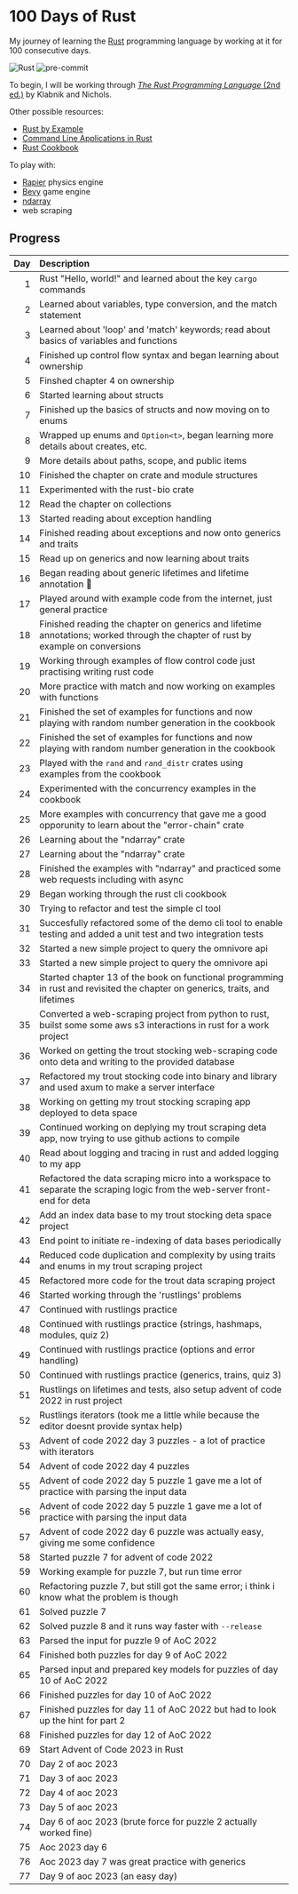 # 100 Days of Rust

My journey of learning the [Rust](https://www.rust-lang.org/) programming language by working at it for 100 consecutive days.

![Rust](https://img.shields.io/badge/100_Days-Rust-000000?&logo=rust&logoColor=whi000000te&url=https://www.rust-lang.org/)
![pre-commit](https://img.shields.io/badge/pre--commit-enabled-FAB040?&logo=precommit&logoColor=FAB040&url=https://www.rust-lang.org/)

To begin, I will be working through [*The Rust Programming Language* (2nd ed.)](https://www.amazon.com/Rust-Programming-Language-2nd-dp-1718503105/dp/1718503105/ref=dp_ob_title_bk) by Klabnik and Nichols.

Other possible resources:

- [Rust by Example](https://doc.rust-lang.org/stable/rust-by-example/)
- [Command Line Applications in Rust](https://rust-cli.github.io/book/index.html)
- [Rust Cookbook](https://rust-lang-nursery.github.io/rust-cookbook/)

To play with:

- [Rapier](https://rapier.rs/) physics engine
- [Bevy](https://bevyengine.org/) game engine
- [ndarray](https://docs.rs/ndarray/latest/ndarray/#)
- web scraping

## Progress

| Day | Description |
|----:|:------------|
|   1 | Rust "Hello, world!" and learned about the key `cargo` commands |
|   2 | Learned about variables, type conversion, and the match statement |
|   3 | Learned about 'loop' and 'match' keywords; read about basics of variables and functions |
|   4 | Finished up control flow syntax and began learning about ownership |
|   5 | Finshed chapter 4 on ownership |
|   6 | Started learning about structs |
|   7 | Finished up the basics of structs and now moving on to enums |
|   8 | Wrapped up enums and `Option<t>`, began learning more details about creates, etc. |
|   9 | More details about paths, scope, and public items |
|  10 | Finished the chapter on crate and module structures |
|  11 | Experimented with the rust-bio crate |
|  12 | Read the chapter on collections |
|  13 | Started reading about exception handling |
|  14 | Finished reading about exceptions and now onto generics and traits |
|  15 | Read up on generics and now learning about traits |
|  16 | Began reading about generic lifetimes and lifetime annotation 🤯 |
|  17 | Played around with example code from the internet, just general practice |
|  18 | Finished reading the chapter on generics and lifetime annotations; worked through the chapter of rust by example on conversions |
|  19 | Working through examples of flow control code just practising writing rust code |
|  20 | More practice with match and now working on examples with functions |
|  21 | Finished the set of examples for functions and now playing with random number generation in the cookbook |
|  22 | Finished the set of examples for functions and now playing with random number generation in the cookbook |
|  23 | Played with the `rand` and `rand_distr` crates using examples from the cookbook |
|  24 | Experimented with the concurrency examples in the cookbook |
|  25 | More examples with concurrency that gave me a good opporunity to learn about the "error-chain" crate |
|  26 | Learning about the "ndarray" crate |
|  27 | Learning about the "ndarray" crate |
|  28 | Finished the examples with "ndarray" and practiced some web requests including with async |
|  29 | Began working through the rust cli cookbook |
|  30 | Trying to refactor and test the simple cl tool |
|  31 | Succesfully refactored some of the demo cli tool to enable testing and added a unit test and two integration tests |
|  32 | Started a new simple project to query the omnivore api |
|  33 | Started a new simple project to query the omnivore api |
|  34 | Started chapter 13 of the book on functional programming in rust and revisited the chapter on generics, traits, and lifetimes |
|  35 | Converted a web-scraping project from python to rust, builst some some aws s3 interactions in rust for a work project |
|  36 | Worked on getting the trout stocking web-scraping code onto deta and writing to the provided database |
|  37 | Refactored my trout stocking code into binary and library and used axum to make a server interface |
|  38 | Working on getting my trout stocking scraping app deployed to deta space |
|  39 | Continued working on deplying my trout scraping deta app, now trying to use github actions to compile |
|  40 | Read about logging and tracing in rust and added logging to my app |
|  41 | Refactored the data scraping micro into a workspace to separate the scraping logic from the web-server front-end for deta |
|  42 | Add an index data base to my trout stocking deta space project |
|  43 | End point to initiate re-indexing of data bases periodically |
|  44 | Reduced code duplication and complexity by using traits and enums in my trout scraping project |
|  45 | Refactored more code for the trout data scraping project |
|  46 | Started working through the 'rustlings' problems |
|  47 | Continued with rustlings practice |
|  48 | Continued with rustlings practice (strings, hashmaps, modules, quiz 2) |
|  49 | Continued with rustlings practice (options and error handling) |
|  50 | Continued with rustlings practice (generics, trains, quiz 3) |
|  51 | Rustlings on lifetimes and tests, also setup advent of code 2022 in rust project |
|  52 | Rustlings iterators (took me a little while because the editor doesnt provide syntax help) |
|  53 | Advent of code 2022 day 3 puzzles - a lot of practice with iterators |
|  54 | Advent of code 2022 day 4 puzzles |
|  55 | Advent of code 2022 day 5 puzzle 1 gave me a lot of practice with parsing the input data |
|  56 | Advent of code 2022 day 5 puzzle 1 gave me a lot of practice with parsing the input data |
|  57 | Advent of code 2022 day 6 puzzle was actually easy, giving me some confidence |
|  58 | Started puzzle 7 for advent of code 2022 |
|  59 | Working example for puzzle 7, but run time error |
|  60 | Refactoring puzzle 7, but still got the same error; i think i know what the problem is though |
|  61 | Solved puzzle 7 |
|  62 | Solved puzzle 8 and it runs way faster with `--release` |
|  63 | Parsed the input for puzzle 9 of AoC 2022 |
|  64 | Finished both puzzles for day 9 of AoC 2022 |
|  65 | Parsed input and prepared key models for puzzles of day 10 of AoC 2022 |
|  66 | Finished puzzles for day 10 of AoC 2022 |
|  67 | Finished puzzles for day 11 of AoC 2022 but had to look up the hint for part 2 |
|  68 | Finished puzzles for day 12 of AoC 2022 |
|  69 | Start Advent of Code 2023 in Rust |
|  70 | Day 2 of aoc 2023 |
|  71 | Day 3 of aoc 2023 |
|  72 | Day 4 of aoc 2023 |
|  73 | Day 5 of aoc 2023 |
|  74 | Day 6 of aoc 2023 (brute force for puzzle 2 actually worked fine) |
|  75 | Aoc 2023 day 6 |
|  76 | Aoc 2023 day 7 was great practice with generics |
|  77 | Day 9 of aoc 2023 (an easy day) |
<!-- [[NEXT DAY]] -- DO NOT REMOVE. -->
